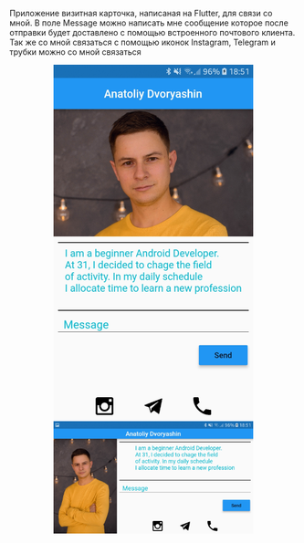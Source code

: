 Приложение визитная карточка, написаная на Flutter, для связи со мной.
В поле Message можно написать мне сообщение которое после отправки будет доставлено с помощью встроенного  почтового клиента. Так же со мной связаться с помощью иконок Instagram, Telegram и трубки можно со мной связаться

<p align="center">
  <img src="https://github.com/Exzhnik/Bussiness_card/blob/master/Vertical%20Layout.jpg" width="350" title="hover text">
  <img src="https://github.com/Exzhnik/Bussiness_card/blob/master/Horizontal%20Layout.jpg" width="350" alt="accessibility text">
</p>
